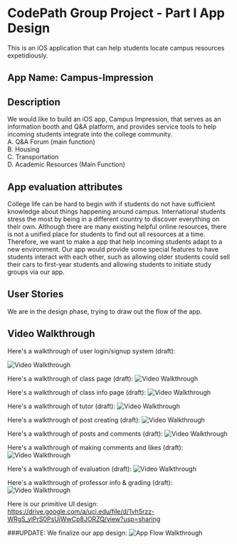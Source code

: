 # CodePath Group Project - Part I App Design

This is an iOS application that can help students locate campus resources expetidiously.

## App Name: Campus-Impression

## Description

We would like to build an iOS app, Campus Impression, that serves as an information booth and Q&A platform, and provides service tools to help incoming students integrate into the college community.  
A. Q&A Forum (main function)  
B. Housing  
C. Transportation  
D. Academic Resources (Main Function)

## App evaluation attributes

College life can be hard to begin with if students do not have sufficient knowledge about things happening around campus. International students stress the most by being in a different country to discover everything on their own. Although there are many existing helpful online resources, there is not a unified place for students to find out all resources at a time. Therefore, we want to make a app that help incoming students adapt to a new environment. Our app would provide some special features to have students interact with each other, such as allowing older students could sell their cars to first-year students and allowing students to initiate study groups via our app.

## User Stories

We are in the design phase, trying to draw out the flow of the app.

## Video Walkthrough

Here's a walkthrough of user login/signup system (draft):

<img src='https://i.imgur.com/90b0Nde.gif' title='Video Walkthrough' width='' alt='Video Walkthrough' />

Here's a walkthrough of class page (draft):
<img src='https://lh6.googleusercontent.com/K4aGW7vlPlmWqEQGqTQpdOeddO2tfsIntt0VHDHXrjq-S0eBULVbpc5CiXB4XCpMXt5cLihjhWbAazAmSAUAtgyihS0wjy_gFfVvNZjo' title='Video Walkthrough' width='' alt='Video Walkthrough' />

Here's a walkthrough of class info page (draft):
<img src='https://lh4.googleusercontent.com/ULLRpNYuPOHFWCPoSHxgl21ojKAQBHd1E-_SAiFZidRyjMI8rMeIs8etKdl3DuirhFLOLO_5m2A97pZJc7eh7ceMuFzYhKH81eOHMsjq' title='Video Walkthrough' width='' alt='Video Walkthrough' />

Here's a walkthrough of tutor (draft):
<img src='https://lh4.googleusercontent.com/HmbIVE9YlEfZIq6WLKadxrsJ14QBI-RKXlXr4xhTSk3WUhQVI0J_h3qvfFx17-ayC3J3KL2aCmsA4EzVLYFUWz5LfcDhXlbPd5e57NbyfX2_aFYELre0UJMWBdY58CUYtkA_sVJpOqE' title='Video Walkthrough' width='' alt='Video Walkthrough' />

Here's a walkthrough of post creating (draft):
<img src='https://lh5.googleusercontent.com/PgPEYkdO-1qNXW7oPjUdjLpB2ix9-7VT2dct05C54C4K5_8SaZYlPKdwNcSpkQPyjbugmy5hAVSy23p_UloHfZgbhsGJtE7tmTZB3HPcjnMbq5CqTwXQbJYWr7mNb9MKFDlW8uzZSh8' title='Video Walkthrough' width='' alt='Video Walkthrough' />

Here's a walkthrough of posts and comments (draft):
<img src='https://lh6.googleusercontent.com/DMmKFTV3LjivmwWZtl3BvukxYdDnQG8cZUxc66272J51PUWgZTsHwOp9d-u7B51HfbpBUALtXwfPera3-MwQxe5s-LL_0CYnAlY83GI28Q' width='' alt='Video Walkthrough' />

Here's a walkthrough of making comments and likes (draft):
<img src='https://lh4.googleusercontent.com/GaFnzMBpDDGP2dSw4m1BgZy4W3AbmL8LkZ-ZCSP66dNwXTFKv3lrQnGNQ3Nd_2fGVvddx3btqCVFzJu_H1tcto78_AVcKA2cy9cOzWdx' title='Video Walkthrough' width='' alt='Video Walkthrough' />

Here's a walkthrough of evaluation (draft):
<img src='http://g.recordit.co/IttonpDob3.gif' title='Video Walkthrough' width='' alt='Video Walkthrough' />

Here's a walkthrough of professor info & grading (draft):
<img src='https://lh5.googleusercontent.com/S8hLqdz2xQAzFuAhNyDTjxfGY15a0h5RsHiPkkzE0sEK1UVeXcVDvl0VtZdyhVOcELy-AgJpQbUQlo90xdhlus8PwtVRtIEQlWrLOWEpgEcP7lcVlW8lv3iS4ssYRy48MoBQ3yBuhjk' title='Video Walkthrough' width='' alt='Video Walkthrough' />


Here is our primitive UI design:
https://drive.google.com/a/uci.edu/file/d/1vh5rzz-WRgS_ylPrS0PsUjWwCp8JORZQ/view?usp=sharing

###UPDATE: 
We finalize our app design:
<img src='https://i.imgur.com/R8ZDplS.jpg?1' title='App Flow Walkthrough' width='' alt='App Flow Walkthrough' />


